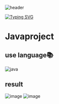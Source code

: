 ![header](https://capsule-render.vercel.app/api?type=egg&color=gradient&height=300&section=header&text=welcome%2&fontSize=50&desc=kimganghyeon's%BreadcrumbsJavaproject%20repository)

[![Typing SVG](https://readme-typing-svg.demolab.com?font=Fira+Code&pause=1000&color=F76F00&background=FFBD2F00&random=false&width=435&lines=%E3%81%A9%E3%81%86%E3%81%9E%E3%82%88%E3%82%8D%E3%81%97%E3%81%8F%E3%81%8A%E3%81%AD%E3%81%8C%E3%81%84%E3%81%97%E3%81%BE%E3%81%99%E3%80%82)](https://github.com/do04200611)
# Javaproject
## use language📚<br>
![java](https://img.shields.io/badge/java-007396?style=flat-square&logo=java&logoColor=white)
## result
![image](https://github.com/do04200611/Javaproject/assets/74278578/f5e665e3-09b9-41be-8120-9525e868cd35)
![image](https://github.com/do04200611/Javaproject/assets/74278578/9a691b82-8e2d-47c1-82bf-a7b8b9a33beb)
